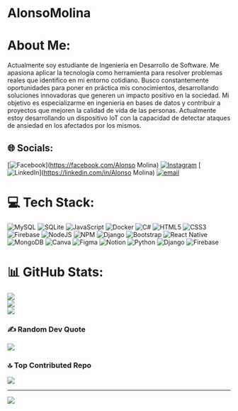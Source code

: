 # AlonsoMolina
# About Me:
Actualmente soy estudiante de Ingeniería en Desarrollo de Software. Me apasiona aplicar la tecnología como herramienta para resolver problemas reales que identifico en mi entorno cotidiano. Busco constantemente oportunidades para poner en práctica mis conocimientos, desarrollando soluciones innovadoras que generen un impacto positivo en la sociedad. Mi objetivo es especializarme en ingenieria en bases de datos y contribuir a proyectos que mejoren la calidad de vida de las personas. Actualmente estoy desarrollando un dispositivo IoT con la capacidad de detectar ataques de ansiedad en los afectados por los mismos.


## 🌐 Socials:
[![Facebook](https://img.shields.io/badge/Facebook-%231877F2.svg?logo=Facebook&logoColor=white)](https://facebook.com/Alonso Molina) [![Instagram](https://img.shields.io/badge/Instagram-%23E4405F.svg?logo=Instagram&logoColor=white)](https://instagram.com/alonso.mc21) [![LinkedIn](https://img.shields.io/badge/LinkedIn-%230077B5.svg?logo=linkedin&logoColor=white)](https://linkedin.com/in/Alonso Molina) [![email](https://img.shields.io/badge/Email-D14836?logo=gmail&logoColor=white)](mailto:alonso.19.2005@gmail.com) 

# 💻 Tech Stack:
![MySQL](https://img.shields.io/badge/mysql-4479A1.svg?style=for-the-badge&logo=mysql&logoColor=white) ![SQLite](https://img.shields.io/badge/sqlite-%2307405e.svg?style=for-the-badge&logo=sqlite&logoColor=white) ![JavaScript](https://img.shields.io/badge/javascript-%23323330.svg?style=for-the-badge&logo=javascript&logoColor=%23F7DF1E) ![Docker](https://img.shields.io/badge/docker-%230db7ed.svg?style=for-the-badge&logo=docker&logoColor=white) ![C#](https://img.shields.io/badge/c%23-%23239120.svg?style=for-the-badge&logo=csharp&logoColor=white) ![HTML5](https://img.shields.io/badge/html5-%23E34F26.svg?style=for-the-badge&logo=html5&logoColor=white) ![CSS3](https://img.shields.io/badge/css3-%231572B6.svg?style=for-the-badge&logo=css3&logoColor=white) ![Firebase](https://img.shields.io/badge/firebase-%23039BE5.svg?style=for-the-badge&logo=firebase) ![NodeJS](https://img.shields.io/badge/node.js-6DA55F?style=for-the-badge&logo=node.js&logoColor=white) ![NPM](https://img.shields.io/badge/NPM-%23CB3837.svg?style=for-the-badge&logo=npm&logoColor=white) ![Django](https://img.shields.io/badge/django-%23092E20.svg?style=for-the-badge&logo=django&logoColor=white) ![Bootstrap](https://img.shields.io/badge/bootstrap-%238511FA.svg?style=for-the-badge&logo=bootstrap&logoColor=white) ![React Native](https://img.shields.io/badge/react_native-%2320232a.svg?style=for-the-badge&logo=react&logoColor=%2361DAFB) ![MongoDB](https://img.shields.io/badge/MongoDB-%234ea94b.svg?style=for-the-badge&logo=mongodb&logoColor=white) ![Canva](https://img.shields.io/badge/Canva-%2300C4CC.svg?style=for-the-badge&logo=Canva&logoColor=white) ![Figma](https://img.shields.io/badge/figma-%23F24E1E.svg?style=for-the-badge&logo=figma&logoColor=white) ![Notion](https://img.shields.io/badge/Notion-%23000000.svg?style=for-the-badge&logo=notion&logoColor=white) ![Python](https://img.shields.io/badge/python-3670A0?style=for-the-badge&logo=python&logoColor=ffdd54) ![Django](https://img.shields.io/badge/django-%23092E20.svg?style=for-the-badge&logo=django&logoColor=white) ![Firebase](https://img.shields.io/badge/firebase-a08021?style=for-the-badge&logo=firebase&logoColor=ffcd34)
# 📊 GitHub Stats:
![](https://github-readme-stats.vercel.app/api?username=Alonsin22&theme=transparent&hide_border=false&include_all_commits=true&count_private=true)<br/>
![](https://nirzak-streak-stats.vercel.app/?user=Alonsin22&theme=transparent&hide_border=false)<br/>
![](https://github-readme-stats.vercel.app/api/top-langs/?username=Alonsin22&theme=transparent&hide_border=false&include_all_commits=true&count_private=true&layout=compact)

### ✍️ Random Dev Quote
![](https://quotes-github-readme.vercel.app/api?type=vetical&theme=light)

### 🔝 Top Contributed Repo
![](https://github-contributor-stats.vercel.app/api?username=Alonsin22&limit=5&theme=transparent&combine_all_yearly_contributions=true)

---
[![](https://visitcount.itsvg.in/api?id=Alonsin22&icon=5&color=12)](https://visitcount.itsvg.in)

<!-- Proudly created with GPRM ( https://gprm.itsvg.in ) -->
